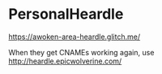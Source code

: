 # PersonalHeardle

https://awoken-area-heardle.glitch.me/

When they get CNAMEs working again, use
http://heardle.epicwolverine.com/

